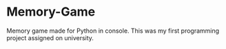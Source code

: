 # Memory-Game
Memory game made for Python in console. This was my first programming project assigned on university.
